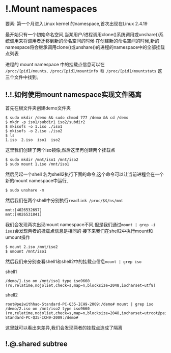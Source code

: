 # !.Mount namespaces
要素: 第一个月进入Linux kernel 的namespace,首次出现在Linux 2.4.19

最开始只有一个初始命名空间,当某用户/进程调用clone()系统调用或unshare()系统调用来将调用者迁移到新的命名空间的时候
在创建新的命名空间的时候,新的namespace将会继承调用clone()或unshare()的进程的namespace中的全部挂载点列表

进程的 mount namespace 中的挂载点信息可以在 `/proc/[pid]/mounts、/proc/[pid]/mountinfo 和 /proc/[pid]/mountstats` 这三个文件中找到。

## !.!.如何使用mount namespace实现文件隔离

首先在根文件夹创建demo文件夹
```shell
$ sudo mkdir /demo && sudo chmod 777 /demo && cd /demo 
$ mkdr -p iso1/subdir1 iso2/subdir2
$ mkisofs -o 1.iso ./iso1
$ mkisofs -o 2.iso ./iso2
$ ls
1.iso  2.iso  iso1  iso2
```
这里我们创建了两个iso镜像,然后这里再创建两个挂载点
```shell
$ sudo mkdir /mnt/iso1 /mnt/iso2
$ sudo mount 1.iso /mnt/iso1
```

然后另起一个shell 名为shell2执行下面的命令,这个命令可以让当前进程会在一个新的mount namespace中运行,
```shell
$ sudo unshare -m
```
然后我们在两个shell中分别执行`readlink /proc/$$/ns/mnt`
```
mnt:[4026532697]
mnt:[4026531841]
```
我们会发现两次出现mount namespace不同,但是我们通过`mount | grep -i iso1`会发现两者的挂载点信息是相同的
接下来我们在shell2中执行mount和umount操作
```shell
$ mount 2.iso /mnt/iso2
$ umount /mnt/iso1
```
然后我们来分别查看shell1和shell2中的挂载点信息`mount | grep iso`

shell1
```shell
/demo/1.iso on /mnt/iso1 type iso9660 (ro,relatime,nojoliet,check=s,map=n,blocksize=2048,iocharset=utf8)
```

shell2
```shell
root@peiwithhao-Standard-PC-Q35-ICH9-2009:/demo# mount | grep iso
/demo/2.iso on /mnt/iso2 type iso9660 (ro,relatime,nojoliet,check=s,map=n,blocksize=2048,iocharset=utroot@peiwithhao-Standard-PC-Q35-ICH9-2009:/demo# 
```

这里就可以看出来差异,我们会发现两者的挂载点造成了隔离

## !.@.shared subtree
